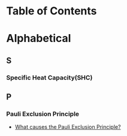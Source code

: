 # Table of Contents

# Alphabetical
## S
### Specific Heat Capacity(SHC)
## P
### Pauli Exclusion Principle
- [What causes the Pauli Exclusion Principle?](https://www.youtube.com/watch?v=Zlp2GQ3OLeE)